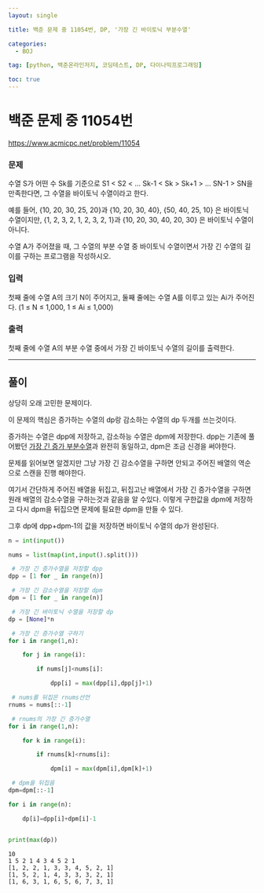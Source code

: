 ```yaml
---
layout: single

title: 백준 문제 중 11054번, DP, '가장 긴 바이토닉 부분수열'

categories:
  - BOJ

tag: [python, 백준온라인저지, 코딩테스트, DP, 다이나믹프로그래밍]

toc: true
---
```


# 백준 문제 중 11054번
https://www.acmicpc.net/problem/11054

### 문제

수열 S가 어떤 수 Sk를 기준으로 S1 < S2 < ... Sk-1 < Sk > Sk+1 > ... SN-1 > SN을 만족한다면, 그 수열을 바이토닉 수열이라고 한다.

예를 들어, {10, 20, 30, 25, 20}과 {10, 20, 30, 40}, {50, 40, 25, 10} 은 바이토닉 수열이지만,  {1, 2, 3, 2, 1, 2, 3, 2, 1}과 {10, 20, 30, 40, 20, 30} 은 바이토닉 수열이 아니다.

수열 A가 주어졌을 때, 그 수열의 부분 수열 중 바이토닉 수열이면서 가장 긴 수열의 길이를 구하는 프로그램을 작성하시오.

### 입력

첫째 줄에 수열 A의 크기 N이 주어지고, 둘째 줄에는 수열 A를 이루고 있는 Ai가 주어진다. (1 ≤ N ≤ 1,000, 1 ≤ Ai ≤ 1,000)

### 출력

첫째 줄에 수열 A의 부분 수열 중에서 가장 긴 바이토닉 수열의 길이를 출력한다.

---

## 풀이

상당히 오래 고민한 문제이다.

이 문제의 핵심은 증가하는 수열의 dp랑 감소하는 수열의 dp 두개를 쓰는것이다.

증가하는 수열은 dpp에 저장하고, 감소하능 수열은 dpm에 저장한다. dpp는 기존에 풀어봤던 [가장 긴 증가 부분수열](https://bo-oseng.github.io/algorithms/2022/02/11/boj-11053.html)과 완전히 동일하고, dpm은 조금 신경을 써야한다.

문제를 읽어보면 알겠지만 그냥 가장 긴 감소수열을 구하면 안되고 주어진 배열의 역순으로 스캔을 진행 해야한다.  
  
여기서 간단하게 주어진 배열을 뒤집고, 뒤집고난 배열에서 가장 긴 증가수열을 구하면 원래 배열의 감소수열을 구하는것과 같음을 알 수있다. 이렇게 구한값을 dpm에 저장하고 다시 dpm을 뒤집으면 문제에 필요한 dpm을 만들 수 있다.

그후 dp에 dpp+dpm‐1의 값을 저장하면 바이토닉 수열의 dp가 완성된다.


```python
n = int(input())

nums = list(map(int,input().split()))

 # 가장 긴 증가수열을 저장할 dpp
dpp = [1 for _ in range(n)]

 # 가장 긴 감소수열을 저장할 dpm
dpm = [1 for _ in range(n)]

 # 가장 긴 바이토닉 수열을 저장할 dp
dp = [None]*n

 # 가장 긴 증가수열 구하기
for i in range(1,n):

    for j in range(i):

        if nums[j]<nums[i]:

            dpp[i] = max(dpp[i],dpp[j]+1)

 # nums를 뒤집은 rnums선언
rnums = nums[::-1]

 # rnums의 가장 긴 증가수열
for i in range(1,n):

    for k in range(i):

        if rnums[k]<rnums[i]:

            dpm[i] = max(dpm[i],dpm[k]+1)

 # dpm을 뒤집음
dpm=dpm[::-1]

for i in range(n):

    dp[i]=dpp[i]+dpm[i]-1


print(max(dp))
```

    10
    1 5 2 1 4 3 4 5 2 1
    [1, 2, 2, 1, 3, 3, 4, 5, 2, 1]
    [1, 5, 2, 1, 4, 3, 3, 3, 2, 1]
    [1, 6, 3, 1, 6, 5, 6, 7, 3, 1]

